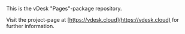 
This is the vDesk "Pages"-package repository.

Visit the project-page at [https://vdesk.cloud](https://vdesk.cloud) for further information.